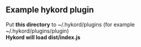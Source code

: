## Example hykord plugin

Put **this directory** to ~/.hykord/plugins (for example ~/.hykord/plugins/plugin)  
**Hykord will load dist/index.js**
